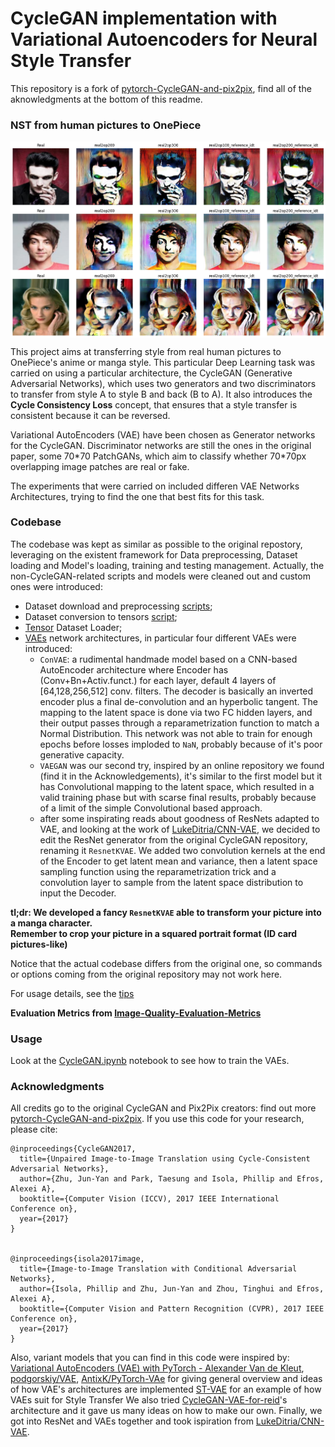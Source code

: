 # CycleGAN implementation with Variational Autoencoders for Neural Style Transfer

This repository is a fork of <a href="https://github.com/junyanz/pytorch-CycleGAN-and-pix2pix">pytorch-CycleGAN-and-pix2pix</a>, find all of the aknowledgments at the bottom of this readme.
### NST from human pictures to OnePiece
<img src="./imgs/059070_comparison.png" align="center">
<img src="./imgs/082975_comparison.png" align="center">
<img src="./imgs/085655_comparison.png" align="center">

This project aims at transferring style from real human pictures to OnePiece's anime or manga style. This particular Deep Learning task was carried on using a particular architecture, the CycleGAN (Generative Adversarial Networks), which uses two generators and two discriminators to transfer from style A to style B and back (B to A). It also introduces the **Cycle Consistency Loss** concept, that ensures that a style transfer is consistent because it can be reversed.

Variational AutoEncoders (VAE) have been chosen as Generator networks for the CycleGAN.
Discriminator networks are still the ones in the original paper, some 70\*70 PatchGANs, which aim to classify whether 70\*70px overlapping image patches are real or fake.

The experiments that were carried on included differen VAE Networks Architectures, trying to find the one that best fits for this task.

### Codebase

The codebase was kept as similar as possible to the original repostory, leveraging on the existent framework for Data preprocessing, Dataset loading and Model's loading, training and testing management. Actually, the non-CycleGAN-related scripts and models were cleaned out and custom ones were introduced:
- Dataset download and preprocessing [scripts](./data/custom_dataset_nst/);
- Dataset conversion to tensors [script](./iterate_dataset.py);
- [Tensor](./data/tensor_dataset.py) Dataset Loader;
- [VAEs](./models/vae_nets.py) network architectures, in particular four different VAEs were introduced:
  - `ConVAE`: a rudimental handmade model based on a CNN-based AutoEncoder architecture where Encoder has (Conv+Bn+Activ.funct.) for each layer, default 4 layers of [64,128,256,512] conv. filters. The decoder is basically an inverted encoder plus a final de-convolution and an hyperbolic tangent. The mapping to the latent space is done via two FC hidden layers, and their output passes through a reparametrization function to match a Normal Distribution. This network was not able to train for enough epochs before losses imploded to `NaN`, probably because of it's poor generative capacity.
  - `VAEGAN` was our second try, inspired by an online repository we found (find it in the Acknowledgements), it's similar to the first model but it has Convolutional mapping to the latent space, which resulted in a valid training phase but with scarse final results, probably because of a limit of the simple Convolutional based approach.
  - after some inspirating reads about goodness of ResNets adapted to VAE, and looking at the work of [LukeDitria/CNN-VAE](https://github.com/LukeDitria/CNN-VAE), we decided to edit the ResNet generator from the original CycleGAN repository, renaming it `ResnetKVAE`. We added two convolution kernels at the end of the Encoder to get latent mean and variance, then a latent space sampling function using the reparametrization trick and a convolution layer to sample from the latent space distribution to input the Decoder.

<b>tl;dr: We developed a fancy `ResnetKVAE` able to transform your picture into a manga character.<br>Remember to crop your picture in a squared portrait format (ID card pictures-like)</b>

Notice that the actual codebase differs from the original one, so commands or options coming from the original repository may not work here.

For usage details, see the [tips](./docs/tips.md)

<b>Evaluation Metrics from [Image-Quality-Evaluation-Metrics](https://github.com/SayedNadim/Image-Quality-Evaluation-Metrics)</b>

### Usage
Look at the [CycleGAN.ipynb](./CycleGAN.ipynb) notebook to see how to train the VAEs.

### Acknowledgments
All credits go to the original CycleGAN and Pix2Pix creators: find out more  <a href="https://github.com/junyanz/pytorch-CycleGAN-and-pix2pix">pytorch-CycleGAN-and-pix2pix</a>. If you use this code for your research, please cite:
```
@inproceedings{CycleGAN2017,
  title={Unpaired Image-to-Image Translation using Cycle-Consistent Adversarial Networks},
  author={Zhu, Jun-Yan and Park, Taesung and Isola, Phillip and Efros, Alexei A},
  booktitle={Computer Vision (ICCV), 2017 IEEE International Conference on},
  year={2017}
}


@inproceedings{isola2017image,
  title={Image-to-Image Translation with Conditional Adversarial Networks},
  author={Isola, Phillip and Zhu, Jun-Yan and Zhou, Tinghui and Efros, Alexei A},
  booktitle={Computer Vision and Pattern Recognition (CVPR), 2017 IEEE Conference on},
  year={2017}
}
```
Also, variant models that you can find in this code were inspired by:
[Variational AutoEncoders (VAE) with PyTorch - Alexander Van de Kleut](https://avandekleut.github.io/vae/), [podgorskiy/VAE](https://github.com/podgorskiy/VAE), [AntixK/PyTorch-VAe](https://github.com/AntixK/PyTorch-VAe) for giving general overview and ideas of how VAE's architectures are implemented
[ST-VAE](https://github.com/Holmes-Alan/ST-VAE) for an example of how VAEs suit for Style Transfer
We also tried [CycleGAN-VAE-for-reid](https://github.com/xr-Yang/CycleGAN-VAE-for-reid)'s architecture and it gave us many ideas on how to make our own.
Finally, we got into ResNet and VAEs together and took ispiration from [LukeDitria/CNN-VAE](https://github.com/LukeDitria/CNN-VAE).